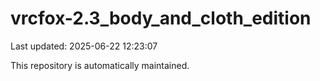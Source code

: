 # vrcfox-2.3_body_and_cloth_edition

Last updated: 2025-06-22 12:23:07

This repository is automatically maintained.
